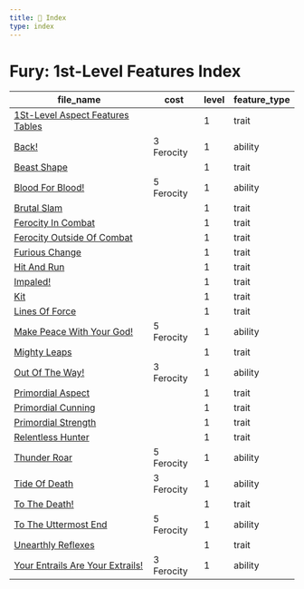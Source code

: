 ```yaml
---
title: 📑 Index
type: index
---
```


# Fury: 1st-Level Features Index

| file_name                                                                      | cost       | level | feature_type |
| ------------------------------------------------------------------------------ | ---------- | ----- | ------------ |
| [1St-Level Aspect Features Tables](1St-Level%20Aspect%20Features%20Tables)     |            | 1     | trait        |
| [Back!](Back%21)                                                               | 3 Ferocity | 1     | ability      |
| [Beast Shape](Beast%20Shape)                                                   |            | 1     | trait        |
| [Blood For Blood!](Blood%20For%20Blood%21)                                     | 5 Ferocity | 1     | ability      |
| [Brutal Slam](Brutal%20Slam)                                                   |            | 1     | trait        |
| [Ferocity In Combat](Ferocity%20In%20Combat)                                   |            | 1     | trait        |
| [Ferocity Outside Of Combat](Ferocity%20Outside%20Of%20Combat)                 |            | 1     | trait        |
| [Furious Change](Furious%20Change)                                             |            | 1     | trait        |
| [Hit And Run](Hit%20And%20Run)                                                 |            | 1     | trait        |
| [Impaled!](Impaled%21)                                                         |            | 1     | trait        |
| [Kit](Kit)                                                                     |            | 1     | trait        |
| [Lines Of Force](Lines%20Of%20Force)                                           |            | 1     | trait        |
| [Make Peace With Your God!](Make%20Peace%20With%20Your%20God%21)               | 5 Ferocity | 1     | ability      |
| [Mighty Leaps](Mighty%20Leaps)                                                 |            | 1     | trait        |
| [Out Of The Way!](Out%20Of%20The%20Way%21)                                     | 3 Ferocity | 1     | ability      |
| [Primordial Aspect](Primordial%20Aspect)                                       |            | 1     | trait        |
| [Primordial Cunning](Primordial%20Cunning)                                     |            | 1     | trait        |
| [Primordial Strength](Primordial%20Strength)                                   |            | 1     | trait        |
| [Relentless Hunter](Relentless%20Hunter)                                       |            | 1     | trait        |
| [Thunder Roar](Thunder%20Roar)                                                 | 5 Ferocity | 1     | ability      |
| [Tide Of Death](Tide%20Of%20Death)                                             | 3 Ferocity | 1     | ability      |
| [To The Death!](To%20The%20Death%21)                                           |            | 1     | trait        |
| [To The Uttermost End](To%20The%20Uttermost%20End)                             | 5 Ferocity | 1     | ability      |
| [Unearthly Reflexes](Unearthly%20Reflexes)                                     |            | 1     | trait        |
| [Your Entrails Are Your Extrails!](Your%20Entrails%20Are%20Your%20Extrails%21) | 3 Ferocity | 1     | ability      |
